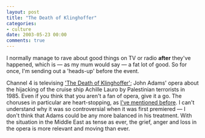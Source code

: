 ```yaml
---
layout: post
title: "The Death of Klinghoffer"
categories:
- culture
date: 2003-05-23 00:00
comments: true
---
```


<p>I normally manage to rave about good things on TV or radio <strong>after</strong> they've happened, which is &mdash; as my mum would say &mdash; a fat lot of good. So for once, I'm sending out a 'heads-up' before the event.</p>

<p>Channel 4 is televising <a href="http://www.channel4.com/culture/microsites/K/the_death_of_klinghoffer/index.html" title="Channel 4's page on Klinghoffer">'The Death of Klinghoffer'</a>; John Adams' opera about the hijacking of the cruise ship Achille Lauro by Palestinian terrorists in 1985. Even if you think that you aren't a fan of opera, give it a go. The choruses in particular are heart-stopping, as <a href="http://www.rousette.org.uk/blog/archives/john-adams-harmonium-the-klinghoffer-choruses/">I've mentioned before</a>. I can't understand why it was so controversial when it was first premiered &mdash; I don't think that Adams could be any more balanced in his treatment. With the situation in the Middle East as tense as ever, the grief, anger and loss in the opera is more relevant and moving than ever.</p>


